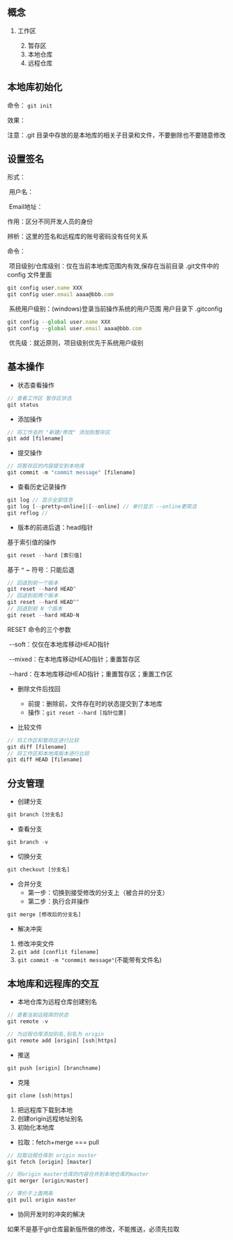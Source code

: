 ## 概念

1. 工作区

 	2. 暂存区
 	3. 本地仓库
 	4. 远程仓库

## 本地库初始化

命令： `git init`

效果：

注意：.git 目录中存放的是本地库的相关子目录和文件，不要删除也不要随意修改

## 设置签名

形式：

​	用户名：

​	Email地址：

作用：区分不同开发人员的身份

辨析：这里的签名和远程库的账号密码没有任何关系

命令：

​	项目级别/仓库级别：仅在当前本地库范围内有效,保存在当前目录 .git文件中的 config 文件里面

```js
git config user.name XXX
git config user.email aaaa@bbb.com
```

​	系统用户级别：(windows)登录当前操作系统的用户范围 用户目录下 .gitconfig

```js
git config --global user.name XXX
git config --global user.email aaaa@bbb.com
```

​	优先级：就近原则，项目级别优先于系统用户级别

## 基本操作

- 状态查看操作

```js
// 查看工作区 暂存区状态
git status
```

- 添加操作

```js
// 将工作去的 "新建/修改" 添加到暂存区
git add [filename]
```

- 提交操作

```js
// 将暂存区的内容提交到本地库
git commit -m "commit message" [filename]
```

- 查看历史记录操作

```js
git log // 显示全部信息
git log [--pretty=online]|[--online] // 单行显示 --online更简洁
git reflog //
```

- 版本的前进后退：head指针

基于索引值的操作

```js
git reset --hard [索引值]
```

基于 ^ ~ 符号：只能后退

```js
// 回退到前一个版本
git reset --hard HEAD^
// 回退到前两个版本
git reset --hard HEAD^^
// 回退到前 N 个版本
git reset --hard HEAD~N
```

RESET 命令的三个参数

​	--soft：仅仅在本地库移动HEAD指针

​	--mixed：在本地库移动HEAD指针；重置暂存区

​	--hard：在本地库移动HEAD指针；重置暂存区；重置工作区

- 删除文件后找回
  - 前提：删除前，文件存在时的状态提交到了本地库
  - 操作：`git reset --hard [指针位置]`

- 比较文件

```js
// 将工作区和暂存区进行比较
git diff [filename]
// 将工作区和本地库版本进行比较
git diff HEAD [filename]
```

## 分支管理

- 创建分支

```js
git branch [分支名]
```

- 查看分支

```js
git branch -v
```

- 切换分支

```js
git checkout [分支名]
```

- 合并分支
  - 第一步：切换到接受修改的分支上（被合并的分支）
  - 第二步：执行合并操作

```js
git merge [修改后的分支名]
```

- 解决冲突

1. 修改冲突文件
2. `git add [conflit filename]`
3. `git commit -m "conmmit message"`(不能带有文件名)

## 本地库和远程库的交互

- 本地仓库为远程仓库创建别名

```js
// 查看当前远程库的状态
git remote -v

// 为远程仓库添加别名,别名为 origin
git remote add [origin] [ssh|https]
```

- 推送

```js
git push [origin] [branchname]
```

- 克隆

```js
git clone [ssh|https]
```

1. 把远程库下载到本地
2. 创建origin远程地址别名
3. 初始化本地库

- 拉取：fetch+merge === pull

```js
// 拉取远程仓库到 origin master
git fetch [origin] [master]

// 将origin master仓库的内容合并到本地仓库的master
git merger [origin/master]

// 等价于上面两条
git pull origin master
```

- 协同开发时的冲突的解决

如果不是基于git仓库最新版所做的修改，不能推送，必须先拉取